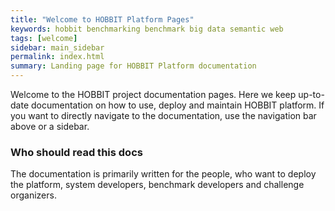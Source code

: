 ```yaml
---
title: "Welcome to HOBBIT Platform Pages"
keywords: hobbit benchmarking benchmark big data semantic web
tags: [welcome]
sidebar: main_sidebar
permalink: index.html
summary: Landing page for HOBBIT Platform documentation
---
```


Welcome to the HOBBIT project documentation pages.
Here we keep up-to-date documentation on how to use, deploy and maintain HOBBIT platform.
If you want to directly navigate to the documentation, use the navigation bar above or a sidebar.

### Who should read this docs

The documentation is primarily written for the people, who want to deploy the platform, system developers, benchmark developers and challenge organizers.
